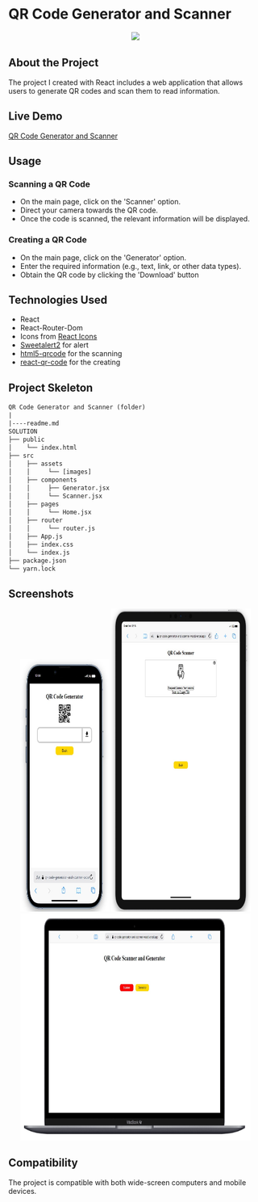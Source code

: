 # QR Code Generator and Scanner

<div align="center">
  <img src="./src/assets/QRcode.gif" />
</div>

## About the Project

The project I created with React includes a web application that allows users to generate QR codes and scan them to read information.

## Live Demo

[QR Code Generator and Scanner](https://qr-code-generator-and-scanner-woad.vercel.app/)


## Usage

### Scanning a QR Code
- On the main page, click on the 'Scanner' option.
- Direct your camera towards the QR code.
- Once the code is scanned, the relevant information will be displayed.

### Creating a QR Code
- On the main page, click on the 'Generator' option.
- Enter the required information (e.g., text, link, or other data types).
- Obtain the QR code by clicking the 'Download' button

## Technologies Used

- React
- React-Router-Dom
- Icons from [React Icons](https://react-icons.github.io/react-icons/)
- [Sweetalert2](https://sweetalert2.github.io/) for alert 
- [html5-qrcode](https://www.npmjs.com/package/html5-qrcode) for the scanning
- [react-qr-code](https://www.npmjs.com/package/react-qr-code) for the creating


## Project Skeleton

```
QR Code Generator and Scanner (folder)
|
|----readme.md         
SOLUTION
├── public
│    └── index.html
├── src
│    ├── assets
│    │     └── [images]
│    ├── components
│    │     ├── Generator.jsx
│    │     └── Scanner.jsx
│    ├── pages
│    │     └── Home.jsx
│    ├── router
│    │     └── router.js
│    ├── App.js
│    ├── index.css
│    └── index.js
├── package.json
└── yarn.lock
```

## Screenshots

<div align="center">
  <img src="./src/assets/Screenshot_1.jpg"  width="35%" height="500" />
  <img src="./src/assets/Screenshot_2.jpg"  width="55%" height="600" />
  <img src="./src/assets/Screenshot_3.jpg"  width="90.5%" height="450" />
</div>

## Compatibility

The project is compatible with both wide-screen computers and mobile devices.